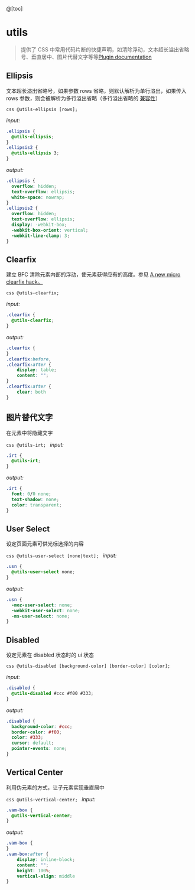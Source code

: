 @[toc]

# utils

> 提供了 CSS 中常用代码片断的快捷声明，如清除浮动，文本超长溢出省略号、垂直居中、图片代替文字等等<a class="link-ul" href="https://github.com/baiyaaaaa/postcss-utils">Plugin documentation</a>

## Ellipsis
文本超长溢出省略号，如果参数 rows 省略，则默认解析为单行溢出，如果传入 rows 参数，则会被解析为多行溢出省略（多行溢出省略的 <a href="http://caniuse.com/#search=-webkit-line-clamp">兼容性</a>）

```css @utils-ellipsis [rows]; ```

*input:*
```css
.ellipsis {
  @utils-ellipsis;
}
.ellipsis2 {
  @utils-ellipsis 3;
}
```

*output:*
```css
.ellipsis {
  overflow: hidden;
  text-overflow: ellipsis;
  white-space: nowrap;
}
.ellipsis2 {
  overflow: hidden;
  text-overflow: ellipsis;
  display: -webkit-box;
  -webkit-box-orient: vertical;
  -webkit-line-clamp: 3;
}
```

## Clearfix

建立 BFC 清除元素内部的浮动，使元素获得应有的高度。参见 <a href="http://nicolasgallagher.com/micro-clearfix-hack/">A new micro clearfix hack。</a>

```css @utils-clearfix; ```

*input:*
```css
.clearfix {
  @utils-clearfix;
}
```

*output:*
```css
.clearfix {
}
.clearfix:before,
.clearfix:after {
    display: table;
    content: "";
}
.clearfix:after {
    clear: both
}
```

## 图片替代文字

在元素中将隐藏文字

```css @utils-irt; ```
*input:*
```css
.irt {
  @utils-irt;
}
```

*output:*
```css
.irt {
  font: 0/0 none;
  text-shadow: none;
  color: transparent;
}
```

## User Select

设定页面元素可供光标选择的内容

```css @utils-user-select [none|text]; ```
*input:*
```css
.usn {
  @utils-user-select none;
}
```

*output:*
```css
.usn {
  -moz-user-select: none;
  -webkit-user-select: none;
  -ms-user-select: none;
}
```


## Disabled

设定元素在 disabled 状态时的 ui 状态

```css @utils-disabled [background-color] [border-color] [color]; ```

*input:*
```css
.disabled {
  @utils-disabled #ccc #f00 #333;
}
```

*output:*
```css
.disabled {
  background-color: #ccc;
  border-color: #f00;
  color: #333;
  cursor: default;
  pointer-events: none;
}
```

## Vertical Center

利用伪元素的方式，让子元素实现垂直居中

```css @utils-vertical-center; ```
*input:*
```css
.vam-box {
  @utils-vertical-center;
}
```

*output:*
```css
.vam-box {
}
.vam-box:after {
    display: inline-block;
    content: "";
    height: 100%;
    vertical-align: middle
}
```